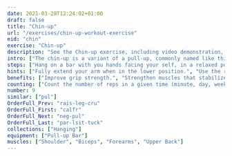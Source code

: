```yaml
---
date: 2021-03-28T12:24:02+01:00
draft: false
title: "Chin-up"
url: "/exercises/chin-up-workout-exercise"
eid: "chin"
exercise: "Chin-up"
description: "See the Chin-up exercise, including video demonstration, instructions on how-to perform, benefits, activated body parts and related exercises."
intro: ["The chin-up is a variant of a pull-up, commonly named like this when it is performed with the palm of your hands toward your face.", "Sometimes you will find organizations that use the term pull-up interchangeably to refer to both the overhand and underhand grips. Most typically, chin-up is executed with the palm toward you, and pull-up with the palm facing away."]
steps: ["Hang on a bar with you hands facing your self, in a relaxed position.", "Raise your body until your chin is above the bar.", "Lower yourself back down, in a slow and controlled movement."]
hints: ["Fully extend your arm when in the lower position.", "Use the right form.", "If you cand do the exercise, adopt the assisted form or focus on preparation exercises."]
benefits: ["Improve grip strength.", "Strengthen muscles that stabilize the spine, reducing back-pain risks."]
counting: ["Count the number of reps in a given time (minute, day, week, ...)", "Set a goal for a long period, ensuring daily chin-ups.", "Evaluate progress by the number of consecutive repetitions."]
number: 9
similar: ["pul"]
OrderFull_Prev: "rais-leg-cru"
OrderFull_First: "calfr"
OrderFull_Next: "neg-pul"
OrderFull_Last: "par-lsit-tuck"
collections: ["Hanging"]
equipment: ["Pull-up Bar"]
muscles: ["Shoulder", "Biceps", "Forearms", "Upper Back"]
---
```

